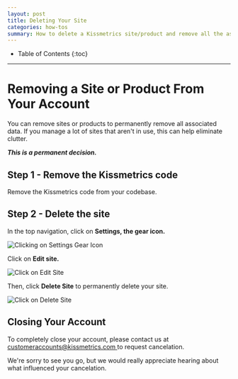```yaml
---
layout: post
title: Deleting Your Site
categories: how-tos
summary: How to delete a Kissmetrics site/product and remove all the associated data.
---
```

* Table of Contents
{:toc}
* * *

# Removing a Site or Product From Your Account

You can remove sites or products to permanently remove all associated data. If you manage a lot of sites that aren't in use, this can help eliminate clutter.

***This is a permanent decision.***

## Step 1 - Remove the Kissmetrics code

Remove the Kissmetrics code from your codebase.

## Step 2 - Delete the site

In the top navigation, click on **Settings, the gear icon.**

![Clicking on Settings Gear Icon][ss-1]

Click on **Edit site.**

![Click on Edit Site][ss-2]

Then, click **Delete Site** to permanently delete your site.

![Click on Delete Site][ss-3]

## Closing Your Account

To completely close your account, please contact us at [customeraccounts@kissmetrics.com ](customeraccounts@kissmetrics.com) to request cancelation.

We're sorry to see you go, but we would really appreciate hearing about what influenced your cancelation.


[ss-1]: https://s3.amazonaws.com/kissmetrics-support-files/assets/how-tos/delete-site/Removing%20a%20Site%20or%20Product%20From%20Your%20Account%201.png
[ss-2]: https://s3.amazonaws.com/kissmetrics-support-files/assets/how-tos/delete-site/Removing%20a%20Site%20or%20Product%20From%20Your%20Account%202.png
[ss-3]: https://s3.amazonaws.com/kissmetrics-support-files/assets/how-tos/delete-site/Removing%20a%20Site%20or%20Product%20From%20Your%20Account%202.png
